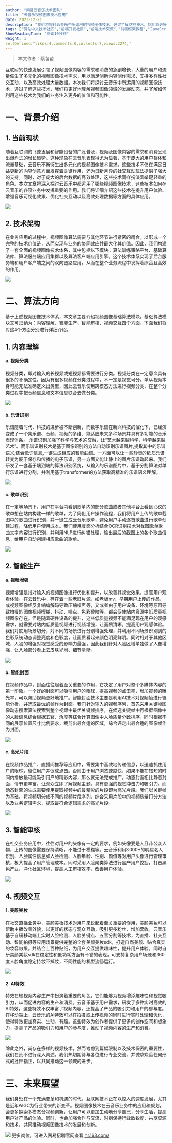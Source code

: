 ```yaml
---
author: "网易云音乐技术团队"
title: "云音乐视频图像技术应用"
date: 2023-12-21
description: "我们将探讨云音乐中所运用的视频图像技术，通过了解这些技术，我们将更好地理解视频图像领域的发展动态，并了解如何利用这些技术为我们的业务注入更多的价值和可能性。"
tags: ["算法中文技术社区","前端开发社区","前端技术交流","前端框架教程","JavaScript 学习资源","CSS 技巧与最佳实践","HTML5 最新动态","前端工程师职业发展","开源前端项目","前端技术趋势"]
ShowReadingTime: "阅读10分钟"
weight: 1
selfDefined:"likes:4,comments:0,collects:7,views:2274,"
---
```

> 本文作者：蔡苗苗

互联网的快速发展引领了视频图像内容的需求和消费的急剧增长，大量的用户和流量催生了多元化的视频图像技术需求，用以满足创新内容创作需求、支持多样性社交互动、以及高效处理大量数据。本次我们将探讨云音乐中所运用的视频图像技术，通过了解这些技术，我们将更好地理解视频图像领域的发展动态，并了解如何利用这些技术为我们的业务注入更多的价值和可能性。

一、背景介绍
======

**1\. 当前现状**
------------

​ 随着互联网的飞速发展和智能设备的广泛普及，视频及图像内容的需求和消费呈现出爆炸式的增长趋势。这种现象在云音乐表现得尤为显著，基于庞大的用户群体和流量基础，云音乐不断衍生出多元化的视频图像技术需求。这些技术不仅在满足日益更新的内容创意方面发挥着关键作用，还为日新月异的社交互动玩法提供了强大的支持。同时，对于庞大的后台数据的高效处理，这些技术同样扮演着举足轻重的角色。本次文章将深入探讨云音乐中都运用了哪些视频图像技术，这些技术如何在云音乐的各项业务中发挥重要的作用。我们将详细介绍这些技术在提升用户体验、增强音乐可视化效果、优化社交互动以及高效处理数据等方面的具体应用。

![](/images/jueJin/1665e343df3f4c9.png)

2\. **技术架构**
------------

​ 在业务应用的过程中，视频图像算法需要与其他环节进行紧密的耦合，以形成一个完整的技术价值链，从而实现与业务的协同效应并最大化其价值。因此，我们构建了一套全面的视频图像技术体系，其中包括以下模块：算法训练策略平台、基础算法库、算法服务端应用集群以及算法客户端应用引擎。这个技术体系实现了后台服务端和用户客户端之间的双向链路应用，从而在整个业务流程中发挥着综合且高效的作用。

![](/images/jueJin/43f6284c90d64ab.png)

**二、算法方向**
==========

​ 基于上述视频图像技术体系，本文章主要介绍视频图像基础算法模块。基础算法模块又可归纳为：内容理解、智能生产、智能审核、视频交互四个方面，下面我们将对这4个方面分别进行详细介绍。

**1\. 内容理解**
------------

#### **a. 视频分类**

​ 视频分类，即对输入的长视频或短视频都需要进行分类。视频分类在一定意义具有很多的不确定性，因为有很多视频在分类过程中，不一定是视觉可分。单从视频本身可能无法准确定义出类型，因此云音乐使用跨模态方法进行视频分类，在整个分类过程中把音频信息和文本信息联合去做分类。

![](/images/jueJin/4b41bc5fdb5e4e7.png)

#### **b. 乐谱识别**

​ 乐谱随着时代、科技的进步被不断创新，而数字乐谱在新兴科技的催化下，已经演变成了一个集乐谱、音频、视频的多维、能适应未来多种场景并具有多功能的音乐表现体系。 乐谱识别加强了科学与艺术的交融，让“艺术越来越科学，科学越来越艺术”。而乐谱识别技术是基于图像识别的方法自动识别乐谱图片,提取其中的乐谱语义,结合歌词信息,一键生成相应的智能曲谱。一方面可以让一些珍贵的纸质乐谱转变为便于保存和传播的电子乐谱，另一方面又能让静止的图片乐谱动起来。我们研发了一套基于端到端的算法识别系统，从输入的乐谱图片中，基于分割算法对单行乐谱进行分割，并利用基于transformer的方法获取高精准的乐谱语义理解。

![](/images/jueJin/592342c6002147b.png)

#### **c. 歌单识别**

​ 在一定等场景下，用户在平台内看到歌单内的部分歌曲或者其他平台上看到心仪的歌单想在站内构建一样的歌单，为了简化用户操作流程，我们将用户上传的歌单截图中的歌曲进行识别，并一键生成云音乐歌单，避免用户手动逐首歌曲进行歌单创建过程，降低用户使用成本。我们使用版面分析结合OCR识别技术对截图歌单歌曲文字内容进行识别，并利用NLP进行纠错处理，输出最后的截图上的各个歌曲信息，给用户自动创建相应歌曲的歌单。

![](/images/jueJin/8037fd0440c341e.png)

**2\. 智能生产**
------------

#### **a. 视频增强**

​ 视频增强是指对输入的视频图像进行优化和提升，以改善其视觉效果，提高用户观看体验。在云音乐中，存在着一些老旧片源，如老版mv、早期用户上传的作品，或视频图像经反复缩编解码导致压缩噪声等，又或者由于用户设备、环境等原因导致拍摄的图像视频模糊、抖动、噪点、色彩昏暗等，都会促使站内资源中低质量视频图像存在。但是随着硬件设备的提升，这些低质量视频不能满足现在用户的观感需求，就需要对站内低质量视频进行视频增强，让画质清晰，提高用户观感体验。我们对使用场景切分，对不同的场景进行分别增强处理，并利用不同场景识别到的色彩系统动态调整亮度和色彩度，让画质看起来颜色明亮鲜明。同时相对于其他区域，人脸的增强对视觉感受的影响力最强，因此我们针对人脸区域单独做了人像增强，让人脸部分看上去皮肤光滑、细节清晰。

![](/images/jueJin/d07ec1d7702341d.png)

#### **b. 智能封面**

​ 在视频作品中，封面往往起着至关重要的作用，它决定了用户对整个多媒体内容的第一印象。一个好的封面可以吸引用户的眼球，提高视频的点击率，增加视频的曝光率，可以帮助视频更好地推广。智能封面技术主要是利用AI技术对视频帧进行智能分析，并选取最优的帧作为封面。我们针对输入的视频序列，首先采用关键帧图像动态搜索算法搜索到整个视频中最优关键帧排序，在候选关键帧中再根据图像中的人脸信息综合根据五官、角度等综合计算图像中人脸质量分数排序，同时根据不同的展示位置尺寸比例要求，裁剪出最合适的区域，综合评定出最合适的图像帧作为封面。

![](/images/jueJin/e3410c0eed514cd.png)

#### **c. 高光片段**

​ 在视频作品推广、直播间推荐等应用中，需要集中高效地传递信息，以迅速抓住用户的眼球，留住用户并促成点击。否则由于用户浏览速度快，如果不能在较短的时间内播放最可能吸引用户的精彩内容，那么就无法完成推广。动态封面相比静态封面，情节更丰富，让观众立即了解视频主题，具有更强的视觉冲击力和吸引力。而动态封面的生成需要使用提取视频中的最精彩的片段即为高光片段。我们以关键帧为基础，将视频切分成不同的视频片段序列，综合采用片段中的视频质量打分方法以及业务逻辑需求，提取最符合逻辑需求的高光片段。

![](/images/jueJin/a535944d27e1478.png)

**3\. 智能审核**
------------

​ 在社交业务应用中，往往对用户的头像有一定的要求，例如头像要是人且非公众人物，上传的图像需要保持清晰，不能过于模糊等。云音乐利用3000+的明星名人识别、人脸属性信息如人脸检测、人脸年龄、性别、颜值等对用户头像进行管理审核，极大提高了用户管理成本。同时采用人脸聚类算法进行黑产用户挖掘，打击黑色产业，净化社区环境，提高人工审核效率，改善用户体验。

![](/images/jueJin/75f5a24274c3346.png)

**4\. 视频交互**
------------

#### **1\. 美颜美妆**

​ 在社交直播业务中，美颜美妆技术对用户来说起着至关重要的作用，美颜美妆可以帮助主播改善外貌，以更好的状态与观众互动，吸引更多粉丝，增加营收。云音乐基于自研移动端上实时人脸检测、人脸关键点、五官分割等技术，为直播、社交互动、智能拍摄等应用场景提供完整的全套美颜美妆sdk，打造自然美颜、贴合真实的妆容效果。并结合上百种贴纸，为用户交互提供趣味性，提升用户体验。同时自研美颜美妆sdk在稳定性和低功耗方面有不错的表现，可支持复杂用户场景和360度人脸角度稳定持妆不掉妆，不同性能的机型流畅运行。

![](/images/jueJin/e896fc23cef9125.png)

#### **2\. AI特效**

​ 特效在短视频内容生产中扮演着重要的角色，它们能够为视频增添趣味性和视觉吸引力，从而促进内容的生产和消费。云音乐基于用户需求，研发了多种实时高效的AI特效，这些特效不仅丰富了视频内容，还提高了产品的吸引力和用户的参与度。在移动端上，云音乐的AI特效可以在拍摄或上传视频的同时进行实时处理和优化，使得特效更加真实、生动、有趣。这些特效为创作者提供了更多的创作空间和想象力，提高了产品的吸引力和用户的参与度，推动了视频内容的生产和消费。

![](/images/jueJin/08e8eed02e194bc.png)

除此之外，尚存在多样的视频技术，然而考虑到篇幅限制以及技术保密的重要性，我们在此不进行深入阐述。我们热切期待与各位进行专业交流，并诚挚欢迎任何形式的批评指正，以共同推动这一领域的进步。

**三、未来展望**
==========

​ 我们身处在一个充满变革和机遇的时代。互联网技术正在以惊人的速度发展，尤其是近年AIGC为行业带来的新变革。视频图像技术在云音乐业务中的应用和规划，会更多探索多模态音视频创新，让用户可以更加生动地分享自己，分享生活，提高用户对产品的体验。同时，也会加强合作与交流，时刻保持行业敏锐度，共享资源和技术，共同推动视频图像技术的发展和创新。

![](/images/jueJin/8481d199b76843b.png) 更多岗位，可进入网易招聘官网查看 [hr.163.com/](https://link.juejin.cn?target=https%3A%2F%2Fhr.163.com%2F "https://hr.163.com/")